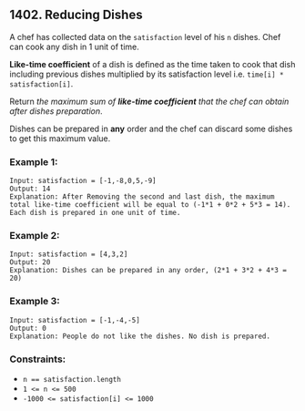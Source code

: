 ## 1402. Reducing Dishes

A chef has collected data on the ```satisfaction``` level of his ```n``` dishes. Chef can cook any dish in 1 unit of time.

**Like-time coefficient** of a dish is defined as the time taken to cook that dish including previous dishes multiplied by its satisfaction level i.e. ```time[i] * satisfaction[i]```.

Return *the maximum sum of **like-time coefficient** that the chef can obtain after dishes preparation*.

Dishes can be prepared in **any** order and the chef can discard some dishes to get this maximum value.

### Example 1:
```
Input: satisfaction = [-1,-8,0,5,-9]
Output: 14
Explanation: After Removing the second and last dish, the maximum total like-time coefficient will be equal to (-1*1 + 0*2 + 5*3 = 14).
Each dish is prepared in one unit of time.
```
### Example 2:
```
Input: satisfaction = [4,3,2]
Output: 20
Explanation: Dishes can be prepared in any order, (2*1 + 3*2 + 4*3 = 20)
```
### Example 3:
```
Input: satisfaction = [-1,-4,-5]
Output: 0
Explanation: People do not like the dishes. No dish is prepared.
```

### Constraints:

* ```n == satisfaction.length```
* ```1 <= n <= 500```
* ```-1000 <= satisfaction[i] <= 1000```